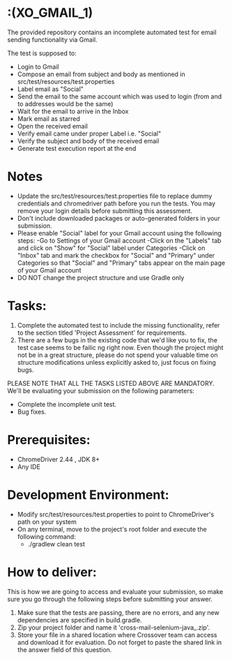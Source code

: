 # :(XO_GMAIL_1)
The provided repository contains an incomplete automated test for email sending functionality via Gmail.

The test is supposed to:
- Login to Gmail
- Compose an email from subject and body as mentioned in src/test/resources/test.properties
- Label email as "Social"
- Send the email to the same account which was used to login (from and to addresses would be the same)
- Wait for the email to arrive in the Inbox
- Mark email as starred
- Open the received email
- Verify email came under proper Label i.e. "Social"
- Verify the subject and body of the received email
- Generate test execution report at the end

# Notes
- Update the src/test/resources/test.properties file to replace dummy credentials and chromedriver path before you run the tests. You may remove your login details before submitting this assessment.
- Don't include downloaded packages or auto-generated folders in your submission.
- Please enable "Social" label for your Gmail account using the following steps:
    -Go to Settings of your Gmail account
    -Click on the "Labels" tab and click on "Show" for "Social" label under Categories
    -Click on "Inbox" tab and mark the checkbox for "Social" and "Primary" under Categories so that "Social" and "Primary" tabs appear on the main page of your Gmail account
- DO NOT change the project structure and use Gradle only

# Tasks:
1. Complete the automated test to include the missing functionality, refer to the section titled 'Project Assessment' for requirements.
2. There are a few bugs in the existing code that we'd like you to fix, the test case seems to be failic ng right now. Even though the project might not be in a great structure, please do not spend your valuable time on structure modifications unless explicitly asked to, just focus on fixing bugs.

PLEASE NOTE THAT ALL THE TASKS LISTED ABOVE ARE MANDATORY. We'll be evaluating your submission on the following parameters:

- Complete the incomplete unit test.
- Bug fixes.

# Prerequisites:
- ChromeDriver 2.44 , JDK 8+
- Any IDE

# Development Environment:
- Modify src/test/resources/test.properties to point to ChromeDriver's path on your system
- On any terminal, move to the project's root folder and execute the following command:
    - ./gradlew clean test

# How to deliver:
This is how we are going to access and evaluate your submission, so make sure you go through the following steps before submitting your answer.

1. Make sure that the tests are passing, there are no errors, and any new dependencies are specified in build.gradle.
2. Zip your project folder and name it 'cross-mail-selenium-java_<YourNameHere>.zip'.
3. Store your file in a shared location where Crossover team can access and download it for evaluation. Do not forget to paste the shared link in the answer field of this question.
